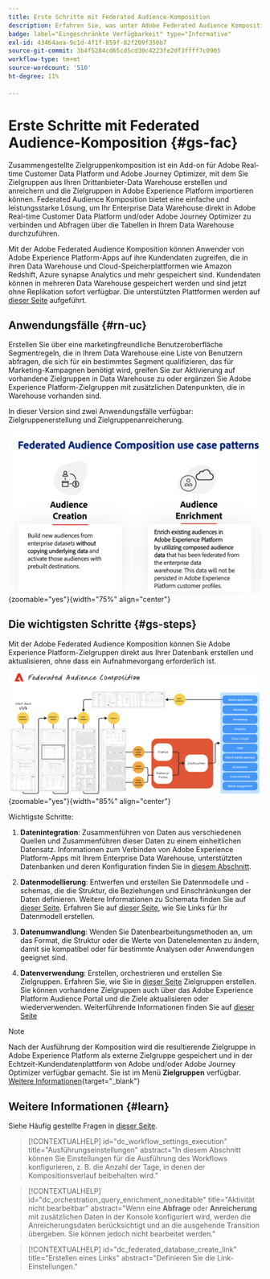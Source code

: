 ```yaml
---
title: Erste Schritte mit Federated Audience-Komposition
description: Erfahren Sie, was unter Adobe Federated Audience Komposition zu verstehen ist und wie Sie sie in Adobe Experience Platform verwenden.
badge: label="Eingeschränkte Verfügbarkeit" type="Informative"
exl-id: 43464aea-9c1d-4f1f-859f-82f209f350b7
source-git-commit: 3b4f5284cd65cd5cd30c4223fe2df3ffff7c0905
workflow-type: tm+mt
source-wordcount: '510'
ht-degree: 11%

---
```


# Erste Schritte mit Federated Audience-Komposition {#gs-fac}

Zusammengestellte Zielgruppenkomposition ist ein Add-on für Adobe Real-time Customer Data Platform und Adobe Journey Optimizer, mit dem Sie Zielgruppen aus Ihren Drittanbieter-Data Warehouse erstellen und anreichern und die Zielgruppen in Adobe Experience Platform importieren können. Federated Audience Komposition bietet eine einfache und leistungsstarke Lösung, um Ihr Enterprise Data Warehouse direkt in Adobe Real-time Customer Data Platform und/oder Adobe Journey Optimizer zu verbinden und Abfragen über die Tabellen in Ihrem Data Warehouse durchzuführen.

Mit der Adobe Federated Audience Komposition können Anwender von Adobe Experience Platform-Apps auf ihre Kundendaten zugreifen, die in ihren Data Warehouse und Cloud-Speicherplattformen wie Amazon Redshift, Azure synapse Analytics und mehr gespeichert sind. Kundendaten können in mehreren Data Warehouse gespeichert werden und sind jetzt ohne Replikation sofort verfügbar. Die unterstützten Plattformen werden auf [dieser Seite](../connections/federated-db.md#supported-db) aufgeführt.

## Anwendungsfälle {#rn-uc}

Erstellen Sie über eine marketingfreundliche Benutzeroberfläche Segmentregeln, die in Ihrem Data Warehouse eine Liste von Benutzern abfragen, die sich für ein bestimmtes Segment qualifizieren, das für Marketing-Kampagnen benötigt wird, greifen Sie zur Aktivierung auf vorhandene Zielgruppen in Data Warehouse zu oder ergänzen Sie Adobe Experience Platform-Zielgruppen mit zusätzlichen Datenpunkten, die in Warehouse vorhanden sind.

In dieser Version sind zwei Anwendungsfälle verfügbar: Zielgruppenerstellung und Zielgruppenanreicherung.

![Diagramm](assets/fac-use-cases.png){zoomable="yes"}{width="75%" align="center"}

## Die wichtigsten Schritte {#gs-steps}

Mit der Adobe Federated Audience Komposition können Sie Adobe Experience Platform-Zielgruppen direkt aus Ihrer Datenbank erstellen und aktualisieren, ohne dass ein Aufnahmevorgang erforderlich ist.

![Diagramm](assets/steps-diagram.png){zoomable="yes"}{width="85%" align="center"}

Wichtigste Schritte:

1. **Datenintegration**: Zusammenführen von Daten aus verschiedenen Quellen und Zusammenführen dieser Daten zu einem einheitlichen Datensatz. Informationen zum Verbinden von Adobe Experience Platform-Apps mit Ihrem Enterprise Data Warehouse, unterstützten Datenbanken und deren Konfiguration finden Sie in [diesem Abschnitt](../connections/federated-db.md).

2. **Datenmodellierung**: Entwerfen und erstellen Sie Datenmodelle und -schemas, die die Struktur, die Beziehungen und Einschränkungen der Daten definieren. Weitere Informationen zu Schemata finden Sie auf [dieser Seite](../customer/schemas.md). Erfahren Sie auf [dieser Seite](../data-management/gs-models.md), wie Sie Links für Ihr Datenmodell erstellen.

3. **Datenumwandlung**: Wenden Sie Datenbearbeitungsmethoden an, um das Format, die Struktur oder die Werte von Datenelementen zu ändern, damit sie kompatibel oder für bestimmte Analysen oder Anwendungen geeignet sind.

4. **Datenverwendung**: Erstellen, orchestrieren und erstellen Sie Zielgruppen. Erfahren Sie, wie Sie in [dieser Seite](../compositions/gs-compositions.md) Zielgruppen erstellen. Sie können vorhandene Zielgruppen auch über das Adobe Experience Platform Audience Portal und die Ziele aktualisieren oder wiederverwenden. Weiterführende Informationen finden Sie auf [dieser Seite](../connections/destinations.md)


>[!NOTE]
>
>Nach der Ausführung der Komposition wird die resultierende Zielgruppe in Adobe Experience Platform als externe Zielgruppe gespeichert und in der Echtzeit-Kundendatenplattform von Adobe und/oder Adobe Journey Optimizer verfügbar gemacht. Sie ist im Menü **Zielgruppen** verfügbar. [Weitere Informationen](https://experienceleague.adobe.com/en/docs/experience-platform/segmentation/ui/audience-portal){target="_blank"}
>



## Weitere Informationen {#learn}

<!-- Workflow + Workflow activities-->

Siehe Häufig gestellte Fragen in [dieser Seite](faq.md).

>[!CONTEXTUALHELP]
>id="dc_workflow_settings_execution"
>title="Ausführungseinstellungen"
>abstract="In diesem Abschnitt können Sie Einstellungen für die Ausführung des Workflows konfigurieren, z. B. die Anzahl der Tage, in denen der Kompositionsverlauf beibehalten wird."




>[!CONTEXTUALHELP]
>id="dc_orchestration_query_enrichment_noneditable"
>title="Aktivität nicht bearbeitbar"
>abstract="Wenn eine **Abfrage** oder **Anreicherung** mit zusätzlichen Daten in der Konsole konfiguriert wird, werden die Anreicherungsdaten berücksichtigt und an die ausgehende Transition übergeben. Sie können jedoch nicht bearbeitet werden."

<!-- Create a link -->

>[!CONTEXTUALHELP]
>id="dc_federated_database_create_link"
>title="Erstellen eines Links"
>abstract="Definieren Sie die Link-Einstellungen."
